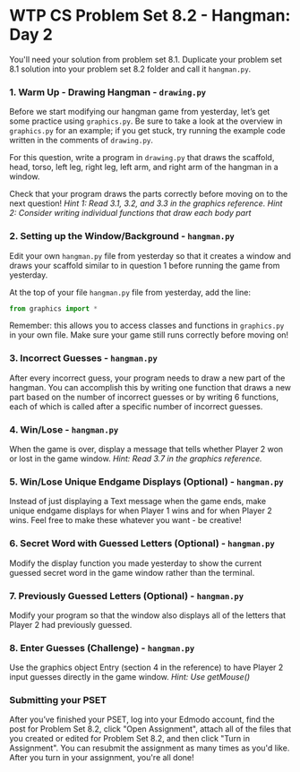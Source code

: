 # WTP CS Problem Set 8.2 - Hangman: Day 2

You'll need your solution from problem set 8.1. Duplicate your problem set 8.1 solution into your problem set 8.2 folder and call it `hangman.py`.

### 1. Warm Up -  Drawing Hangman - `drawing.py`
Before we start modifying our hangman game from yesterday, let’s get some practice using `graphics.py`. Be sure to take a look at the overview in `graphics.py` for an example; if you get stuck, try running the example code written in the comments of `drawing.py`.  

For this question, write a program in `drawing.py` that draws the scaffold, head, torso, left leg, right leg, left arm, and right arm of the hangman in a window. 
 
Check that your program draws the parts correctly before moving on to the next question!
*Hint 1: Read 3.1, 3.2, and 3.3 in the graphics reference.
Hint 2: Consider writing individual functions that draw each body part*
 
### 2. Setting up the Window/Background - `hangman.py`
Edit your own `hangman.py` file from yesterday so that it creates a window and draws your scaffold similar to in question 1 before running the game from yesterday. 

At the top of your file `hangman.py` file from yesterday, add the line:
```python
from graphics import *
```
Remember: this allows you to access classes and functions in `graphics.py` in your own file. Make sure your game still runs correctly before moving on!
 
### 3. Incorrect Guesses - `hangman.py`
After every incorrect guess, your program needs to draw a new part of the hangman. You can accomplish this by writing one function that draws a new part based on the number of incorrect guesses or by writing 6 functions, each of which is called after a specific number of incorrect guesses. 
 
### 4. Win/Lose - `hangman.py`
When the game is over, display a message that tells whether Player 2 won or lost in the game window.
*Hint: Read 3.7 in the graphics reference.*

### 5. Win/Lose Unique Endgame Displays (Optional) - `hangman.py`
Instead of just displaying a Text message when the game ends, make unique endgame displays for when Player 1 wins and for when Player 2 wins. Feel free to make these whatever you want - be creative!

### 6. Secret Word with Guessed Letters (Optional) - `hangman.py`
Modify the display function you made yesterday to show the current guessed secret word in the game window rather than the terminal.

### 7. Previously Guessed Letters (Optional) - `hangman.py`
Modify your program so that the window also displays all of the letters that Player 2 had previously guessed.
 
### 8. Enter Guesses (Challenge) - `hangman.py`
Use the graphics object Entry (section 4 in the reference) to have Player 2 input guesses directly in the game window.
*Hint: Use getMouse()*
		 	 	 		
### Submitting your PSET
After you’ve finished your PSET, log into your Edmodo account, find the post for Problem Set 8.2, click "Open Assignment", attach all of the files that you created or edited for Problem Set 8.2, and then click "Turn in Assignment". You can resubmit the assignment as many times as you'd like. After you turn in your assignment, you're all done!

